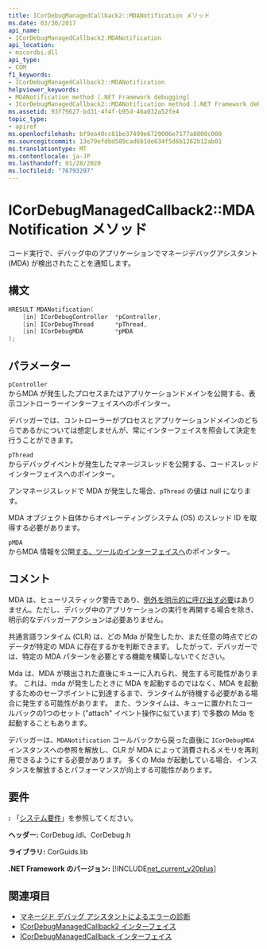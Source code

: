 ```yaml
---
title: ICorDebugManagedCallback2::MDANotification メソッド
ms.date: 03/30/2017
api_name:
- ICorDebugManagedCallback2.MDANotification
api_location:
- mscordbi.dll
api_type:
- COM
f1_keywords:
- ICorDebugManagedCallback2::MDANotification
helpviewer_keywords:
- MDANotification method [.NET Framework debugging]
- ICorDebugManagedCallback2::MDANotification method [.NET Framework debugging]
ms.assetid: 93f79627-bd31-4f4f-b95d-46a032a52fe4
topic_type:
- apiref
ms.openlocfilehash: bf9ea40cc81be37499e6729006e7177a8000c000
ms.sourcegitcommit: 13e79efdbd589cad6b1de634f5d6b1262b12ab01
ms.translationtype: MT
ms.contentlocale: ja-JP
ms.lasthandoff: 01/28/2020
ms.locfileid: "76793297"
---
```

# <a name="icordebugmanagedcallback2mdanotification-method"></a>ICorDebugManagedCallback2::MDANotification メソッド
コード実行で、デバッグ中のアプリケーションでマネージデバッグアシスタント (MDA) が検出されたことを通知します。  
  
## <a name="syntax"></a>構文  
  
```cpp  
HRESULT MDANotification(  
    [in] ICorDebugController  *pController,  
    [in] ICorDebugThread      *pThread,  
    [in] ICorDebugMDA         *pMDA  
);  
```  
  
## <a name="parameters"></a>パラメーター  
 `pController`  
 からMDA が発生したプロセスまたはアプリケーションドメインを公開する、表示コントローラーインターフェイスへのポインター。  
  
 デバッガーでは、コントローラーがプロセスとアプリケーションドメインのどちらであるかについては想定しませんが、常にインターフェイスを照会して決定を行うことができます。  
  
 `pThread`  
 からデバッグイベントが発生したマネージスレッドを公開する、コードスレッドインターフェイスへのポインター。  
  
 アンマネージスレッドで MDA が発生した場合、`pThread` の値は null になります。  
  
 MDA オブジェクト自体からオペレーティングシステム (OS) のスレッド ID を取得する必要があります。  
  
 `pMDA`  
 からMDA 情報を公開[する、ツールのインターフェイスへ](icordebugmda-interface.md)のポインター。  
  
## <a name="remarks"></a>コメント  
 MDA は、ヒューリスティック警告であり、[例外を明示的に呼び出す必要](icordebugcontroller-continue-method.md)はありません。ただし、デバッグ中のアプリケーションの実行を再開する場合を除き、明示的なデバッガーアクションは必要ありません。  
  
 共通言語ランタイム (CLR) は、どの Mda が発生したか、また任意の時点でどのデータが特定の MDA に存在するかを判断できます。 したがって、デバッガーでは、特定の MDA パターンを必要とする機能を構築しないでください。  
  
 Mda は、MDA が検出された直後にキューに入れられ、発生する可能性があります。 これは、mda が発生したときに MDA を起動するのではなく、MDA を起動するためのセーフポイントに到達するまで、ランタイムが待機する必要がある場合に発生する可能性があります。 また、ランタイムは、キューに置かれたコールバックの1つのセット ("attach" イベント操作に似ています) で多数の Mda を起動することもあります。  
  
 デバッガーは、`MDANotification` コールバックから戻った直後に `ICorDebugMDA` インスタンスへの参照を解放し、CLR が MDA によって消費されるメモリを再利用できるようにする必要があります。 多くの Mda が起動している場合、インスタンスを解放するとパフォーマンスが向上する可能性があります。  
  
## <a name="requirements"></a>要件  
 **:** 「[システム要件](../../../../docs/framework/get-started/system-requirements.md)」を参照してください。  
  
 **ヘッダー:** CorDebug.idl、CorDebug.h  
  
 **ライブラリ:** CorGuids.lib  
  
 **.NET Framework のバージョン:** [!INCLUDE[net_current_v20plus](../../../../includes/net-current-v20plus-md.md)]  
  
## <a name="see-also"></a>関連項目

- [マネージド デバッグ アシスタントによるエラーの診断](../../../../docs/framework/debug-trace-profile/diagnosing-errors-with-managed-debugging-assistants.md)
- [ICorDebugManagedCallback2 インターフェイス](icordebugmanagedcallback2-interface.md)
- [ICorDebugManagedCallback インターフェイス](icordebugmanagedcallback-interface.md)
